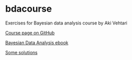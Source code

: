 # bdacourse
Exercises for Bayesian data analysis course by Aki Vehtari

[Course page on GitHub](https://avehtari.github.io/BDA_course_Aalto/gsu2021.html)

[Bayesian Data Analysis ebook](http://www.stat.columbia.edu/~gelman/book/BDA3.pdf)

[Some solutions](https://tuomonieminen.github.io/bdacourse/)
